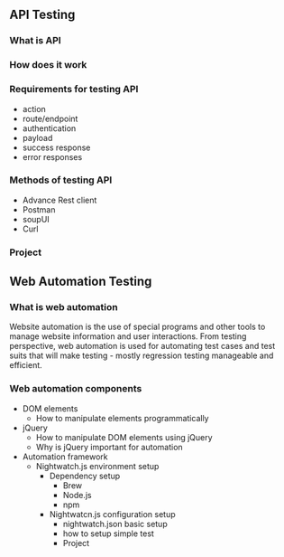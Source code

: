 ## API Testing
### What is API
### How does it work
### Requirements for testing API
- action
- route/endpoint
- authentication
- payload
- success response
- error responses

### Methods of testing API
- Advance Rest client
- Postman
- soupUI
- Curl

### Project

## Web Automation Testing
### What is web automation
Website automation is the use of special programs and other tools to manage website information and user interactions. From testing perspective, web automation is used for automating test cases and test suits that will make testing - mostly regression testing manageable and efficient. 

### Web automation components
- DOM elements
  - How to manipulate elements programmatically
- jQuery
  - How to manipulate DOM elements using jQuery
  - Why is jQuery important for automation
- Automation framework
  - Nightwatch.js environment setup
    - Dependency setup
      - Brew
      - Node.js
      - npm
    - Nightwatcn.js configuration setup
      - nightwatch.json basic setup
      - how to setup simple test
      - Project

